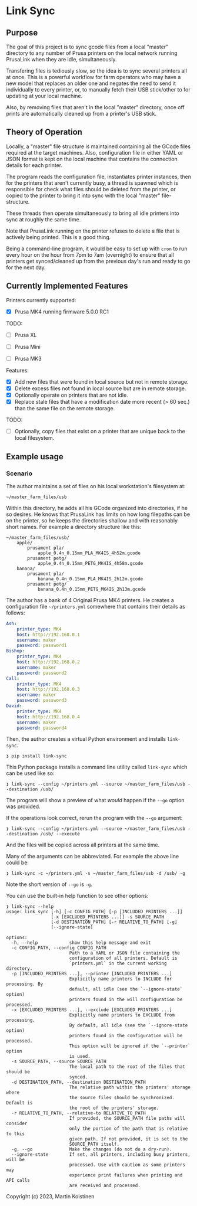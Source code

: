# Link Sync

## Purpose

The goal of this project is to sync gcode files from a local "master" directory
to any number of Prusa printers on the local network running PrusaLink when
they are idle, simultaneously.

Transfering files is tediously slow, so the idea is to sync several printers
all at once. This is a powerful workflow for farm operators who may have a
new model that replaces an older one and negates the need to send it
individually to every printer, or, to manually fetch their USB stick/other
to for updating at your local machine.

Also, by removing files that aren't in the local "master" directory, once off
prints are automatically cleaned up from a printer's USB stick.


## Theory of Operation

Locally, a "master" file structure is maintained containing all the GCode files
required at the target machines. Also, configuration file in either YAML or
JSON format is kept on the local machine that contains the connection details
for each printer.

The program reads the configuration file, instantiates printer instances, then
for the printers that aren't currently busy, a thread is spawned which is
responsible for check what files should be deleted from the printer, or copied
to the printer to bring it into sync with the local "master" file-structure.

These threads then operate simultaneously to bring all idle printers into sync
at roughly the same time.

Note that PrusaLink running on the printer refuses to delete a file that is
actively being printed. This is a good thing.

Being a command-line program, it would be easy to set up with `cron` to run
every hour on the hour from 7pm to 7am (overnight) to ensure that all printers
get synced/cleaned up from the previous day's run and ready to go for the
next day.


## Currently Implemented Features

Printers currently supported:

- [x] Prusa MK4 running firmware 5.0.0 RC1

TODO:

- [ ] Prusa XL
- [ ] Prusa Mini
- [ ] Prusa MK3


Features:

- [x] Add new files that were found in local source but not in remote storage.
- [x] Delete excess files not found in local source but are in remote storage.
- [x] Optionally operate on printers that are not idle.
- [x] Replace stale files that have a modification date more recent (> 60 sec.)
      than the same file on the remote storage.

TODO:

- [ ] Optionally, copy files that exist on a printer that are unique back to
      the local filesystem.

## Example usage

### Scenario

The author maintains a set of files on his local workstation's filesystem at:

    ~/master_farm_files/usb

Within this directory, he adds all his GCode organized into directories, if
he so desires. He knows that PrusaLink has limits on how long filepaths can be
on the printer, so he keeps the directories shallow and with reasonably short
names. For example a directory structure like this:

    ~/master_farm_files/usb/
        apple/
            prusament pla/
                apple_0.4n_0.15mm_PLA_MK4IS_4h52m.gcode
            prusament petg/
                apple_0.4n_0.15mm_PETG_MK4IS_4h58m.gcode
        banana/
            prusament pla/
                banana_0.4n_0.15mm_PLA_MK4IS_2h12m.gcode
            prusament petg/
                banana_0.4n_0.15mm_PETG_MK4IS_2h13m.gcode

The author has a bank of 4 Original Prusa MK4 printers. He creates a
configuration file `~/printers.yml` somewhere that contains their details
as follows:

``` yml
Ash:
    printer_type: MK4
    host: http://192.168.0.1
    username: maker
    password: password1
Bishop:
    printer_type: MK4
    host: http://192.168.0.2
    username: maker
    password: password2
Call:
    printer_type: MK4
    host: http://192.168.0.3
    username: maker
    password: password3
David:
    printer_type: MK4
    host: http://192.168.0.4
    username: maker
    password: password4
```

Then, the author creates a virtual Python environment and installs `link-sync`.

    ❯ pip install link-sync

This Python package installs a command line utility called `link-sync` which
can be used like so:

    ❯ link-sync --config ~/printers.yml --source ~/master_farm_files/usb --destination /usb/

The program will show a preview of what *would* happen if the `--go` option was provided.

If the operations look correct, rerun the program with the `--go` argument:

    ❯ link-sync --config ~/printers.yml --source ~/master_farm_files/usb --destination /usb/ --execute

And the files will be copied across all printers at the same time.

Many of the arguments can be abbreviated. For example the above line could be:

    ❯ link-sync -c ~/printers.yml -s ~/master_farm_files/usb -d /usb/ -g

Note the short version of `--go` is `-g`.

You can use the built-in help function to see other options:

```
❯ link-sync --help
usage: link_sync [-h] [-c CONFIG_PATH] [-p [INCLUDED_PRINTERS ...]]
                 [-x [EXCLUDED_PRINTERS ...]] -s SOURCE_PATH
                 [-d DESTINATION_PATH] [-r RELATIVE_TO_PATH] [-g]
                 [--ignore-state]

options:
  -h, --help            show this help message and exit
  -c CONFIG_PATH, --config CONFIG_PATH
                        Path to a YAML or JSON file containing the
                        configuration of all printers. Default is
                        `printers.yml` in the current working directory.
  -p [INCLUDED_PRINTERS ...], --printer [INCLUDED_PRINTERS ...]
                        Explicitly name printers to INCLUDE for processing. By
                        default, all idle (see the `--ignore-state` option)
                        printers found in the will configuration be processed.
  -x [EXCLUDED_PRINTERS ...], --exclude [EXCLUDED_PRINTERS ...]
                        Explicitly name printers to EXCLUDE from processing.
                        By default, all idle (see the `--ignore-state option)
                        printers found in the configuration will be processed.
                        This option will be ignored if the `--printer` option
                        is used.
  -s SOURCE_PATH, --source SOURCE_PATH
                        The local path to the root of the files that should be
                        synced.
  -d DESTINATION_PATH, --destination DESTINATION_PATH
                        The relative path within the printers' storage where
                        the source files should be synchronized. Default is
                        the root of the printers' storage.
  -r RELATIVE_TO_PATH, --relative-to RELATIVE_TO_PATH
                        If provided, the SOURCE_PATH file paths will consider
                        only the portion of the path that is relative to this
                        given path. If not provided, it is set to the
                        SOURCE_PATH itself.
  -g, --go              Make the changes (do not do a dry-run).
  --ignore-state        If set, all printers, including busy printers, will be
                        processed. Use with caution as some printers may
                        experience print failures when printing and API calls
                        are received and processed.
```


Copyright (c) 2023, Martin Koistinen
